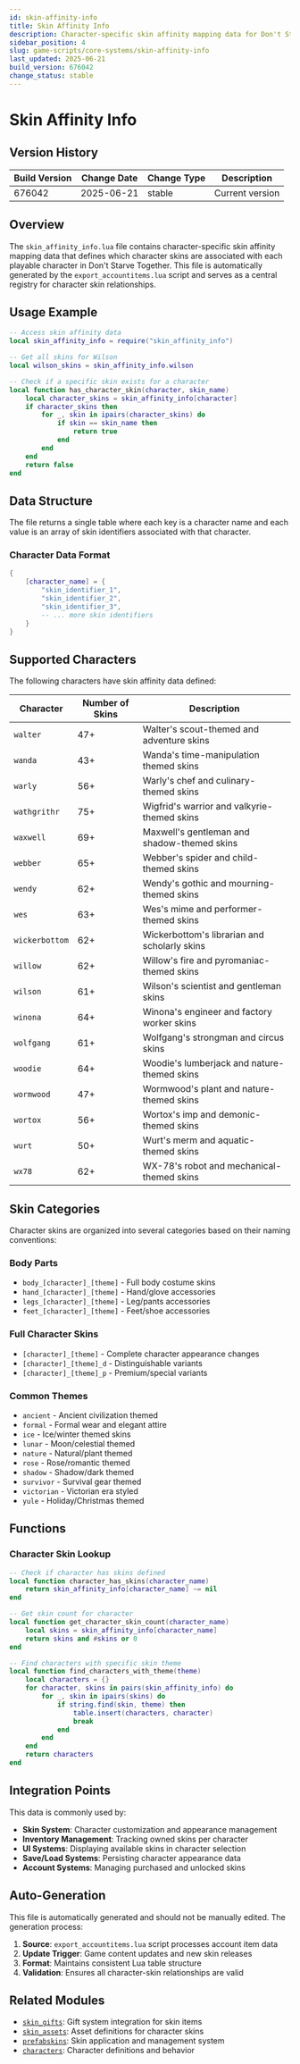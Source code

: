 ```yaml
---
id: skin-affinity-info
title: Skin Affinity Info
description: Character-specific skin affinity mapping data for Don't Starve Together
sidebar_position: 4
slug: game-scripts/core-systems/skin-affinity-info
last_updated: 2025-06-21
build_version: 676042
change_status: stable
---
```


# Skin Affinity Info

## Version History
| Build Version | Change Date | Change Type | Description |
|---|----|----|----|
| 676042 | 2025-06-21 | stable | Current version |

## Overview

The `skin_affinity_info.lua` file contains character-specific skin affinity mapping data that defines which character skins are associated with each playable character in Don't Starve Together. This file is automatically generated by the `export_accountitems.lua` script and serves as a central registry for character skin relationships.

## Usage Example

```lua
-- Access skin affinity data
local skin_affinity_info = require("skin_affinity_info")

-- Get all skins for Wilson
local wilson_skins = skin_affinity_info.wilson

-- Check if a specific skin exists for a character
local function has_character_skin(character, skin_name)
    local character_skins = skin_affinity_info[character]
    if character_skins then
        for _, skin in ipairs(character_skins) do
            if skin == skin_name then
                return true
            end
        end
    end
    return false
end
```

## Data Structure

The file returns a single table where each key is a character name and each value is an array of skin identifiers associated with that character.

### Character Data Format

```lua
{
    [character_name] = {
        "skin_identifier_1",
        "skin_identifier_2",
        "skin_identifier_3",
        -- ... more skin identifiers
    }
}
```

## Supported Characters

The following characters have skin affinity data defined:

| Character | Number of Skins | Description |
|-----------|----------------|-------------|
| `walter` | 47+ | Walter's scout-themed and adventure skins |
| `wanda` | 43+ | Wanda's time-manipulation themed skins |
| `warly` | 56+ | Warly's chef and culinary-themed skins |
| `wathgrithr` | 75+ | Wigfrid's warrior and valkyrie-themed skins |
| `waxwell` | 69+ | Maxwell's gentleman and shadow-themed skins |
| `webber` | 65+ | Webber's spider and child-themed skins |
| `wendy` | 62+ | Wendy's gothic and mourning-themed skins |
| `wes` | 63+ | Wes's mime and performer-themed skins |
| `wickerbottom` | 62+ | Wickerbottom's librarian and scholarly skins |
| `willow` | 62+ | Willow's fire and pyromaniac-themed skins |
| `wilson` | 61+ | Wilson's scientist and gentleman skins |
| `winona` | 64+ | Winona's engineer and factory worker skins |
| `wolfgang` | 61+ | Wolfgang's strongman and circus skins |
| `woodie` | 64+ | Woodie's lumberjack and nature-themed skins |
| `wormwood` | 47+ | Wormwood's plant and nature-themed skins |
| `wortox` | 56+ | Wortox's imp and demonic-themed skins |
| `wurt` | 50+ | Wurt's merm and aquatic-themed skins |
| `wx78` | 62+ | WX-78's robot and mechanical-themed skins |

## Skin Categories

Character skins are organized into several categories based on their naming conventions:

### Body Parts
- `body_[character]_[theme]` - Full body costume skins
- `hand_[character]_[theme]` - Hand/glove accessories
- `legs_[character]_[theme]` - Leg/pants accessories  
- `feet_[character]_[theme]` - Feet/shoe accessories

### Full Character Skins
- `[character]_[theme]` - Complete character appearance changes
- `[character]_[theme]_d` - Distinguishable variants
- `[character]_[theme]_p` - Premium/special variants

### Common Themes
- `ancient` - Ancient civilization themed
- `formal` - Formal wear and elegant attire
- `ice` - Ice/winter themed skins
- `lunar` - Moon/celestial themed
- `nature` - Natural/plant themed
- `rose` - Rose/romantic themed
- `shadow` - Shadow/dark themed
- `survivor` - Survival gear themed
- `victorian` - Victorian era styled
- `yule` - Holiday/Christmas themed

## Functions

### Character Skin Lookup

```lua
-- Check if character has skins defined
local function character_has_skins(character_name)
    return skin_affinity_info[character_name] ~= nil
end

-- Get skin count for character
local function get_character_skin_count(character_name)
    local skins = skin_affinity_info[character_name]
    return skins and #skins or 0
end

-- Find characters with specific skin theme
local function find_characters_with_theme(theme)
    local characters = {}
    for character, skins in pairs(skin_affinity_info) do
        for _, skin in ipairs(skins) do
            if string.find(skin, theme) then
                table.insert(characters, character)
                break
            end
        end
    end
    return characters
end
```

## Integration Points

This data is commonly used by:

- **Skin System**: Character customization and appearance management
- **Inventory Management**: Tracking owned skins per character
- **UI Systems**: Displaying available skins in character selection
- **Save/Load Systems**: Persisting character appearance data
- **Account Systems**: Managing purchased and unlocked skins

## Auto-Generation

This file is automatically generated and should not be manually edited. The generation process:

1. **Source**: `export_accountitems.lua` script processes account item data
2. **Update Trigger**: Game content updates and new skin releases
3. **Format**: Maintains consistent Lua table structure
4. **Validation**: Ensures all character-skin relationships are valid

## Related Modules

- [`skin_gifts`](./skin_gifts.md): Gift system integration for skin items
- [`skin_assets`](./skin_assets.md): Asset definitions for character skins
- [`prefabskins`](./prefabskins.md): Skin application and management system
- [`characters`](./characters-and-mobs/): Character definitions and behavior
